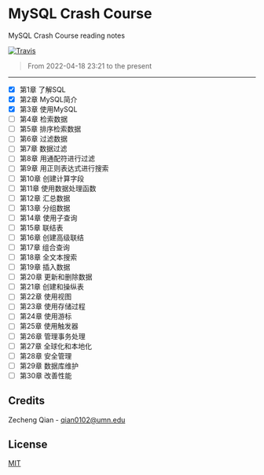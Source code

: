 # MySQL Crash Course
MySQL Crash Course reading notes

[![Travis](https://img.shields.io/badge/language-SQL-green.svg)]()

>   From 2022-04-18 23:21 to the present

-----

- [x] 第1章 了解SQL
- [x] 第2章 MySQL简介
- [x] 第3章 使用MySQL
- [ ] 第4章 检索数据
- [ ] 第5章 排序检索数据
- [ ] 第6章 过滤数据
- [ ] 第7章 数据过滤
- [ ] 第8章 用通配符进行过滤
- [ ] 第9章 用正则表达式进行搜索
- [ ] 第10章 创建计算字段
- [ ] 第11章 使用数据处理函数
- [ ] 第12章 汇总数据
- [ ] 第13章 分组数据
- [ ] 第14章 使用子查询
- [ ] 第15章 联结表
- [ ] 第16章 创建高级联结
- [ ] 第17章 组合查询
- [ ] 第18章 全文本搜索
- [ ] 第19章 插入数据
- [ ] 第20章 更新和删除数据
- [ ] 第21章 创建和操纵表
- [ ] 第22章 使用视图
- [ ] 第23章 使用存储过程
- [ ] 第24章 使用游标
- [ ] 第25章 使用触发器
- [ ] 第26章 管理事务处理
- [ ] 第27章 全球化和本地化
- [ ] 第28章 安全管理
- [ ] 第29章 数据库维护
- [ ] 第30章 改善性能

## Credits

Zecheng Qian - qian0102@umn.edu

## License

[MIT](./LICENSE)
